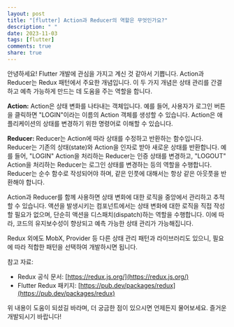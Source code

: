 ```yaml
---
layout: post
title: "[flutter] Action과 Reducer의 역할은 무엇인가요?"
description: " "
date: 2023-11-03
tags: [flutter]
comments: true
share: true
---
```


안녕하세요! Flutter 개발에 관심을 가지고 계신 것 같아서 기쁩니다. Action과 Reducer는 Redux 패턴에서 주요한 개념입니다. 이 두 가지 개념은 상태 관리를 간결하고 예측 가능하게 만드는 데 도움을 주는 역할을 합니다.

**Action:**
Action은 상태 변화를 나타내는 객체입니다. 예를 들어, 사용자가 로그인 버튼을 클릭하면 "LOGIN"이라는 이름의 Action 객체를 생성할 수 있습니다. Action은 애플리케이션의 상태를 변경하기 위한 명령어로 이해할 수 있습니다.

**Reducer:**
Reducer는 Action에 따라 상태를 수정하고 반환하는 함수입니다. Reducer는 기존의 상태(state)와 Action을 인자로 받아 새로운 상태를 반환합니다. 예를 들어, "LOGIN" Action을 처리하는 Reducer는 인증 상태를 변경하고, "LOGOUT" Action을 처리하는 Reducer는 로그인 상태를 변경하는 등의 역할을 수행합니다. Reducer는 순수 함수로 작성되어야 하며, 같은 인풋에 대해서는 항상 같은 아웃풋을 반환해야 합니다.

Action과 Reducer를 함께 사용하면 상태 변화에 대한 로직을 중앙에서 관리하고 추적할 수 있습니다. 액션을 발생시키는 컴포넌트에서는 상태 변화에 대한 로직을 직접 작성할 필요가 없으며, 단순히 액션을 디스패치(dispatch)하는 역할을 수행합니다. 이에 따라, 코드의 유지보수성이 향상되고 예측 가능한 상태 관리가 가능해집니다.

Redux 외에도 MobX, Provider 등 다른 상태 관리 패턴과 라이브러리도 있으니, 필요에 따라 적합한 패턴을 선택하여 개발하시면 됩니다.

참고 자료:
- Redux 공식 문서: [https://redux.js.org/](https://redux.js.org/)
- Flutter Redux 패키지: [https://pub.dev/packages/redux](https://pub.dev/packages/redux)

위 내용이 도움이 되셨길 바라며, 더 궁금한 점이 있으시면 언제든지 물어보세요. 즐거운 개발되시기 바랍니다!